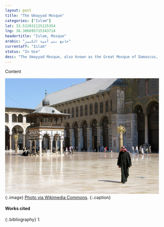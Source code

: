 ```yaml
---
layout: post
title: "The Umayyad Mosque"
categories: ["Islam"]
lat: 33.512031125125354
lng: 36.306695715343714
headertitle: "Islam, Mosque"
arabic: "جامع بني أمية الكبير"
currentaff: "Islam"
status: "In Use"
desc: "The Umayyad Mosque, also known as the Great Mosque of Damascus, is one of the oldest and largest mosques in the world."
---
```

Content

![The Umayyad Mosque](images/greatmosque.jpeg)
   {:.image}
[Photo via Wikimedia Commons](https://commons.wikimedia.org/wiki/File:The_Umayyad_Mosque,_the_Great_Mosque_of_Damascus,_Damascus,_Syria.jpg).
   {:.caption}

#### Works cited

{:.bibliography}
1. 
